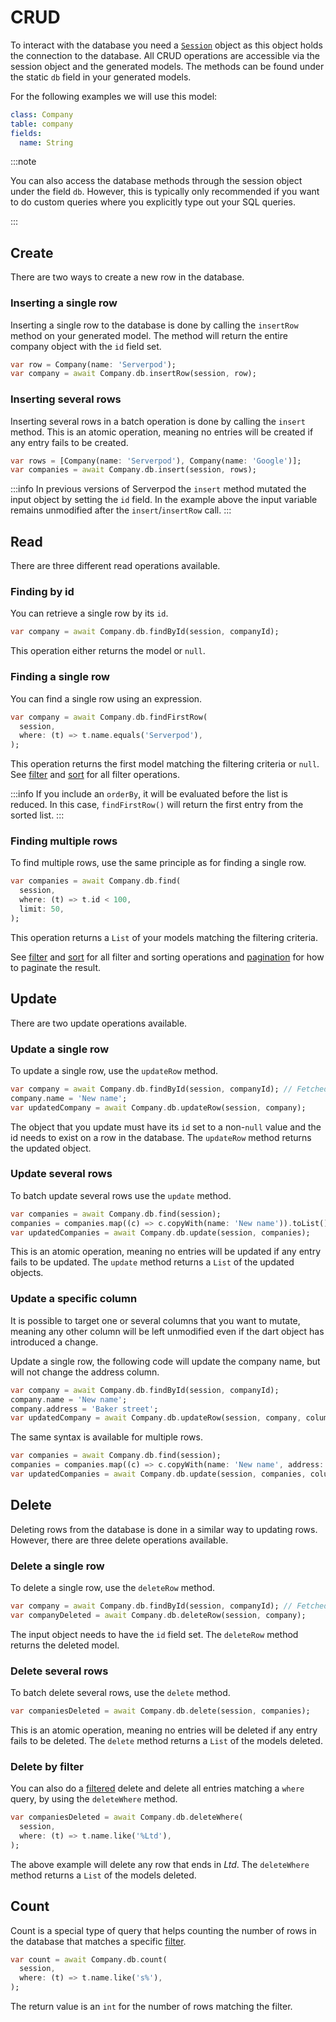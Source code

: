 # CRUD

To interact with the database you need a [`Session`](../sessions) object as this object holds the connection to the database. All CRUD operations are accessible via the session object and the generated models. The methods can be found under the static `db` field in your generated models.

For the following examples we will use this model:

```yaml
class: Company
table: company
fields:
  name: String
```

:::note

You can also access the database methods through the session object under the field `db`. However, this is typically only recommended if you want to do custom queries where you explicitly type out your SQL queries.

:::

## Create

There are two ways to create a new row in the database.

### Inserting a single row

Inserting a single row to the database is done by calling the `insertRow` method on your generated model. The method will return the entire company object with the `id` field set.

```dart
var row = Company(name: 'Serverpod');
var company = await Company.db.insertRow(session, row);
```

### Inserting several rows

Inserting several rows in a batch operation is done by calling the `insert` method. This is an atomic operation, meaning no entries will be created if any entry fails to be created.

```dart
var rows = [Company(name: 'Serverpod'), Company(name: 'Google')];
var companies = await Company.db.insert(session, rows);
```

:::info
In previous versions of Serverpod the `insert` method mutated the input object by setting the `id` field. In the example above the input variable remains unmodified after the `insert`/`insertRow` call.
:::

## Read

There are three different read operations available.

### Finding by id

You can retrieve a single row by its `id`.

```dart
var company = await Company.db.findById(session, companyId);
```

This operation either returns the model or `null`.

### Finding a single row

You can find a single row using an expression.

```dart
var company = await Company.db.findFirstRow(
  session,
  where: (t) => t.name.equals('Serverpod'),
);
```

This operation returns the first model matching the filtering criteria or `null`. See [filter](filter) and [sort](sort) for all filter operations.

:::info
If you include an `orderBy`, it will be evaluated before the list is reduced. In this case, `findFirstRow()` will return the first entry from the sorted list.
:::

### Finding multiple rows

To find multiple rows, use the same principle as for finding a single row.

```dart
var companies = await Company.db.find(
  session,
  where: (t) => t.id < 100,
  limit: 50,
);
```

This operation returns a `List` of your models matching the filtering criteria.

See [filter](filter) and [sort](sort) for all filter and sorting operations and [pagination](pagination) for how to paginate the result.

## Update

There are two update operations available.

### Update a single row

To update a single row, use the `updateRow` method.

```dart
var company = await Company.db.findById(session, companyId); // Fetched company has its id set 
company.name = 'New name';
var updatedCompany = await Company.db.updateRow(session, company);
```

The object that you update must have its `id` set to a non-`null` value and the id needs to exist on a row in the database. The `updateRow` method returns the updated object.

### Update several rows

To batch update several rows use the `update` method.

```dart
var companies = await Company.db.find(session);
companies = companies.map((c) => c.copyWith(name: 'New name')).toList();
var updatedCompanies = await Company.db.update(session, companies);
```

This is an atomic operation, meaning no entries will be updated if any entry fails to be updated. The `update` method returns a `List` of the updated objects.

### Update a specific column

It is possible to target one or several columns that you want to mutate, meaning any other column will be left unmodified even if the dart object has introduced a change.

Update a single row, the following code will update the company name, but will not change the address column.

```dart
var company = await Company.db.findById(session, companyId); 
company.name = 'New name';
company.address = 'Baker street';
var updatedCompany = await Company.db.updateRow(session, company, columns: (t) => [t.name]);
```

The same syntax is available for multiple rows.

```dart
var companies = await Company.db.find(session);
companies = companies.map((c) => c.copyWith(name: 'New name', address: 'Baker Street')).toList();
var updatedCompanies = await Company.db.update(session, companies, columns: (t) => [t.name]);
```

## Delete

Deleting rows from the database is done in a similar way to updating rows. However, there are three delete operations available.

### Delete a single row

To delete a single row, use the `deleteRow` method.

```dart
var company = await Company.db.findById(session, companyId); // Fetched company has its id set 
var companyDeleted = await Company.db.deleteRow(session, company);
```

The input object needs to have the `id` field set. The `deleteRow` method returns the deleted model.

### Delete several rows

To batch delete several rows, use the `delete` method.

```dart
var companiesDeleted = await Company.db.delete(session, companies);
```

This is an atomic operation, meaning no entries will be deleted if any entry fails to be deleted. The `delete` method returns a `List` of the models deleted.

### Delete by filter

You can also do a [filtered](filter) delete and delete all entries matching a `where` query, by using the `deleteWhere` method.

```dart
var companiesDeleted = await Company.db.deleteWhere(
  session,
  where: (t) => t.name.like('%Ltd'),
);
```

The above example will delete any row that ends in *Ltd*. The `deleteWhere` method returns a `List` of the models deleted.

## Count

Count is a special type of query that helps counting the number of rows in the database that matches a specific [filter](filter).

```dart
var count = await Company.db.count(
  session, 
  where: (t) => t.name.like('s%'),
);
```

The return value is an `int` for the number of rows matching the filter.

